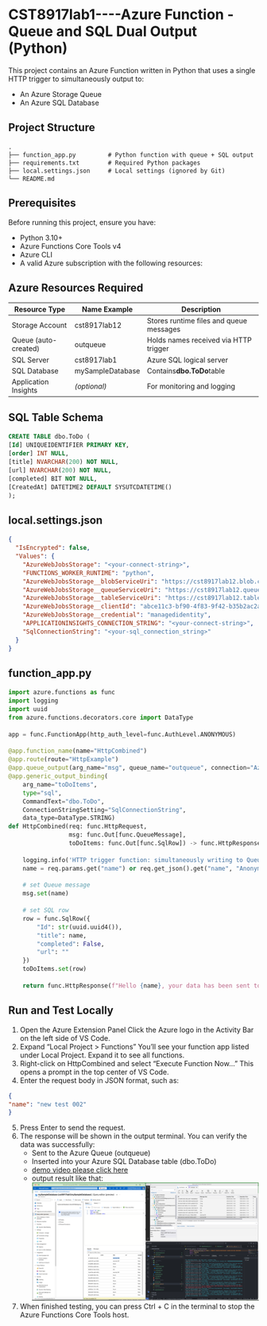 # CST8917lab1----Azure Function - Queue and SQL Dual Output (Python)

This project contains an Azure Function written in Python that uses a single HTTP trigger to simultaneously output to:

* An Azure Storage Queue
* An Azure SQL Database

## Project Structure

```text
.
├── function_app.py         # Python function with queue + SQL output
├── requirements.txt        # Required Python packages
├── local.settings.json     # Local settings (ignored by Git)
└── README.md               
```

## Prerequisites

Before running this project, ensure you have:

* Python 3.10+
* Azure Functions Core Tools v4
* Azure CLI
* A valid Azure subscription with the following resources:

## Azure Resources Required

|  **Resource Type**    |  **Name Example**  |  **Description**                         |
| ------------------------ | --------------------- | ------------------------------------------- |
|  Storage Account       |  cst8917lab12       |  Stores runtime files and queue messages  |
|  Queue (auto-created)  |  outqueue           |  Holds names received via HTTP trigger    |
|  SQL Server            |  cst8917lab1        |  Azure SQL logical server                 |
|  SQL Database          |  mySampleDatabase   |  Contains**dbo.ToDo**table                |
|  Application Insights  |  *(optional)*      |  For monitoring and logging               |

## SQL Table Schema

```sql
CREATE TABLE dbo.ToDo (
[Id] UNIQUEIDENTIFIER PRIMARY KEY,
[order] INT NULL,
[title] NVARCHAR(200) NOT NULL,
[url] NVARCHAR(200) NOT NULL,
[completed] BIT NOT NULL,
[CreatedAt] DATETIME2 DEFAULT SYSUTCDATETIME()
);
```

## local.settings.json

```json
{
  "IsEncrypted": false,
  "Values": {
    "AzureWebJobsStorage": "<your-connect-string>",
    "FUNCTIONS_WORKER_RUNTIME": "python",
    "AzureWebJobsStorage__blobServiceUri": "https://cst8917lab12.blob.core.windows.net",
    "AzureWebJobsStorage__queueServiceUri": "https://cst8917lab12.queue.core.windows.net",
    "AzureWebJobsStorage__tableServiceUri": "https://cst8917lab12.table.core.windows.net",
    "AzureWebJobsStorage__clientId": "abce11c3-bf90-4f83-9f42-b35b2ac2a5e8",
    "AzureWebJobsStorage__credential": "managedidentity",
    "APPLICATIONINSIGHTS_CONNECTION_STRING": "<your-connect-string>",
    "SqlConnectionString": "<your-sql_connection_string>"
  }
}
```

## function_app.py

```python
import azure.functions as func
import logging
import uuid
from azure.functions.decorators.core import DataType

app = func.FunctionApp(http_auth_level=func.AuthLevel.ANONYMOUS)

@app.function_name(name="HttpCombined")
@app.route(route="HttpExample")
@app.queue_output(arg_name="msg", queue_name="outqueue", connection="AzureWebJobsStorage")
@app.generic_output_binding(
    arg_name="toDoItems",
    type="sql",
    CommandText="dbo.ToDo",
    ConnectionStringSetting="SqlConnectionString",
    data_type=DataType.STRING)
def HttpCombined(req: func.HttpRequest, 
                 msg: func.Out[func.QueueMessage], 
                 toDoItems: func.Out[func.SqlRow]) -> func.HttpResponse:
    
    logging.info('HTTP trigger function: simultaneously writing to Queue and SQL.')
    name = req.params.get("name") or req.get_json().get("name", "Anonymous")
    
    # set Queue message
    msg.set(name)

    # set SQL row
    row = func.SqlRow({
        "Id": str(uuid.uuid4()),
        "title": name,
        "completed": False,
        "url": ""
    })
    toDoItems.set(row)

    return func.HttpResponse(f"Hello {name}, your data has been sent to both Queue and SQL.")
```

## Run and Test Locally

1. Open the Azure Extension Panel
   Click the Azure logo in the Activity Bar on the left side of VS Code.
2. Expand “Local Project > Functions”
   You’ll see your function app listed under Local Project. Expand it to see all functions.
3. Right-click on HttpCombined and select “Execute Function Now…”
   This opens a prompt in the top center of VS Code.
4. Enter the request body in JSON format, such as:

```json
{
"name": "new test 002"
}
```

5. Press Enter to send the request.
6. The response will be shown in the output terminal.
    You can verify the data was successfully:
    * Sent to the Azure Queue (outqueue)
    * Inserted into your Azure SQL Database table (dbo.ToDo)
    * [demo video please click here](https://youtu.be/etG3j_Hr0Os)
    * output result like that:
      ![output](output.png)
1. When finished testing, you can press Ctrl + C in the terminal to stop the Azure Functions Core Tools host.
